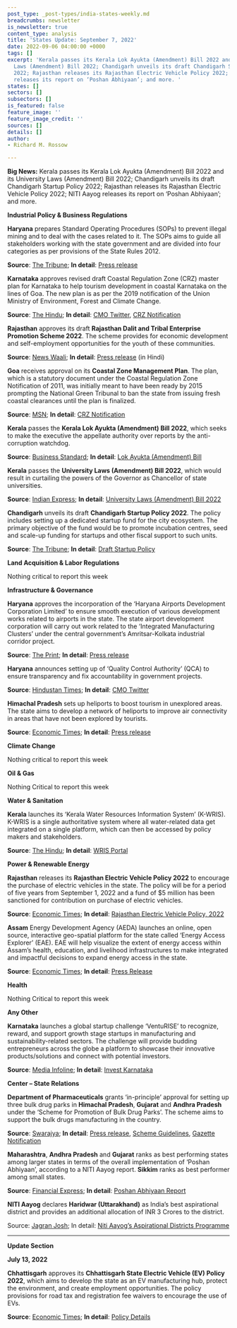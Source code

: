 ```yaml
---
post_type: _post-types/india-states-weekly.md
breadcrumbs: newsletter
is_newsletter: true
content_type: analysis
title: 'States Update: September 7, 2022'
date: 2022-09-06 04:00:00 +0000
tags: []
excerpt: 'Kerala passes its Kerala Lok Ayukta (Amendment) Bill 2022 and its University
  Laws (Amendment) Bill 2022; Chandigarh unveils its draft Chandigarh Startup Policy
  2022; Rajasthan releases its Rajasthan Electric Vehicle Policy 2022; NITI Aayog
  releases its report on ‘Poshan Abhiyaan’; and more. '
states: []
sectors: []
subsectors: []
is_featured: false
feature_image: ''
feature_image_credit: ''
sources: []
details: []
author:
- Richard M. Rossow

---
```

**Big News:** Kerala passes its Kerala Lok Ayukta (Amendment) Bill 2022 and its University Laws (Amendment) Bill 2022; Chandigarh unveils its draft Chandigarh Startup Policy 2022; Rajasthan releases its Rajasthan Electric Vehicle Policy 2022; NITI Aayog releases its report on ‘Poshan Abhiyaan’; and more.

**Industrial Policy & Business Regulations**

**Haryana** prepares Standard Operating Procedures (SOPs) to prevent illegal mining and to deal with the cases related to it. The SOPs aims to guide all stakeholders working with the state government and are divided into four categories as per provisions of the State Rules 2012.

**Source**: [The Tribune](https://www.tribuneindia.com/news/haryana/sops-prepared-to-prevent-illegal-mining-427380); **In detail**: [Press release](https://acrobat.adobe.com/id/urn:aaid:sc:VA6C2:22c1ba90-3559-44e3-b4d2-a332fd14b0d0)

**Karnataka** approves revised draft Coastal Regulation Zone (CRZ) master plan for Karnataka to help tourism development in coastal Karnataka on the lines of Goa. The new plan is as per the 2019 notification of the Union Ministry of Environment, Forest and Climate Change.

**Source**: [The Hindu](https://www.thehindu.com/news/cities/Mangalore/government-keen-on-strengthening-maritime-sector-narendra-modi/article65841354.ece); **In detail**: [CMO Twitter](https://twitter.com/CMofKarnataka/status/1565661201656606720), [CRZ Notification](https://www.mczma.gov.in/sites/default/files/CRZ%20Notification%202019.pdf)

**Rajasthan** approves its draft **Rajasthan Dalit and Tribal Enterprise Promotion Scheme 2022**. The scheme provides for economic development and self-employment opportunities for the youth of these communities.

**Source**: [News Waali](https://newswaali.com/the-chief-minister-took-a-key-decision-dr-bhimrao-ambedkar-approves-draft-of-rajasthan-dalit-and-tribal-enterprise-promotion-scheme-news-waali/); **In detail**: [Press release](https://cmo.rajasthan.gov.in/pressreleasedetail/5730) (in Hindi)

**Goa** receives approval on its **Coastal Zone Management Plan**. The plan, which is a statutory document under the Coastal Regulation Zone Notification of 2011, was initially meant to have been ready by 2015 prompting the National Green Tribunal to ban the state from issuing fresh coastal clearances until the plan is finalized.

**Source**: [MSN](https://www.msn.com/en-in/news/other/goa-s-coastal-management-plan-gets-nod/ar-AA11pgPH?ocid=EMMX); **In detail**: [CRZ Notification](https://czma.goa.gov.in/ViewDoc.aspx)

**Kerala** passes the **Kerala Lok Ayukta (Amendment) Bill 2022**, which seeks to make the executive the appellate authority over reports by the anti-corruption watchdog.

**Source**: [Business Standard](https://www.business-standard.com/article/current-affairs/kerala-assembly-passes-lok-ayukta-bill-despite-stiff-opposition-by-udf-122083001327_1.html); **In detail**: [Lok Ayukta (Amendment) Bill](http://www.niyamasabha.org/codes/15kla/bills/LOK%20AYUKTA%20Bill%20as%20rep%20sub-23.8.22.pdf)

**Kerala** passes the **University Laws (Amendment) Bill 2022**, which would result in curtailing the powers of the Governor as Chancellor of state universities.

**Source**: [Indian Express](https://indianexpress.com/article/cities/thiruvananthapuram/kerala-assembly-passes-contentious-bill-8124840/); **In detail**: [University Laws (Amendment) Bill 2022](http://www.niyamasabha.org/codes/15kla/bills/Bills%20as%20rep%20sub%20com%20university%20laws%202022.pdf)

**Chandigarh** unveils its draft **Chandigarh Startup Policy 2022**. The policy includes setting up a dedicated startup fund for the city ecosystem. The primary objective of the fund would be to promote incubation centres, seed and scale-up funding for startups and other fiscal support to such units.

**Source**: [The Tribune](https://www.tribuneindia.com/news/chandigarh/draft-startup-policy-unveiled-in-chandigarh-428345); **In detail**: [Draft Startup Policy](https://chandigarh.gov.in/sites/default/files/jan2022/ind22-strtupolicy2022-3108.pdf)

**Land Acquisition & Labor Regulations**

Nothing critical to report this week

**Infrastructure & Governance**

**Haryana** approves the incorporation of the ‘Haryana Airports Development Corporation Limited’ to ensure smooth execution of various development works related to airports in the state. The state airport development corporation will carry out work related to the ‘Integrated Manufacturing Clusters’ under the central government’s Amritsar-Kolkata industrial corridor project.

**Source**: [The Print](https://theprint.in/india/state-cabinet-approves-incorporation-of-haryana-airports-development-corporation/1110430/); **In detail**: [Press release](https://acrobat.adobe.com/id/urn:aaid:sc:VA6C2:5a3f903f-2fbc-40ae-9c07-958d54a19267)

**Haryana** announces setting up of ‘Quality Control Authority’ (QCA) to ensure transparency and fix accountability in government projects.

**Source**: [Hindustan Times](https://www.hindustantimes.com/cities/chandigarh-news/haryana-cm-khattar-announces-body-to-ensure-transparency-in-government-projects-101662320121012.html); **In detail**: [CMO Twitter](https://twitter.com/cmohry/status/1566674960369610752)

**Himachal Pradesh** sets up heliports to boost tourism in unexplored areas. The state aims to develop a network of heliports to improve air connectivity in areas that have not been explored by tourists.

**Source**: [Economic Times](https://hospitality.economictimes.indiatimes.com/news/travel/heliports-being-set-up-in-himachal-to-increase-tourism-in-unexplored-areas-himachal-pradesh-cm/93898398); **In detail**: [Press release](http://himachalpr.gov.in/OnePressRelease.aspx?Language=1&ID=26388)

**Climate Change**

Nothing critical to report this week

**Oil & Gas**

Nothing Critical to report this week

**Water & Sanitation**

**Kerala** launches its ‘Kerala Water Resources Information System’ (K-WRIS). K-WRIS is a single authoritative system where all water-related data get integrated on a single platform, which can then be accessed by policy makers and stakeholders.

**Source**: [The Hindu](https://www.thehindu.com/news/national/kerala/kerala-water-resources-information-system-launched/article65834092.ece); **In detail**: [WRIS Portal](https://wris.kerala.gov.in/)

**Power & Renewable Energy**

**Rajasthan** releases its **Rajasthan Electric Vehicle Policy 2022** to encourage the purchase of electric vehicles in the state. The policy will be for a period of five years from September 1, 2022 and a fund of $5 million has been sanctioned for contribution on purchase of electric vehicles.

**Source**: [Economic Times](https://energy.economictimes.indiatimes.com/news/power/rajasthan-govt-comes-up-with-e-vehicle-policy-sanctions-rs-40-cr-for-e-vehicle-purchase-grant/93924019); **In detail**: [Rajasthan Electric Vehicle Policy, 2022](https://transport.rajasthan.gov.in/content/dam/transport/transport-dept/pdf/Pollution/REVP_2022.pdf)

**Assam** Energy Development Agency (AEDA) launches an online, open source, interactive geo-spatial platform for the state called ‘Energy Access Explorer’ (EAE). EAE will help visualize the extent of energy access within Assam’s health, education, and livelihood infrastructures to make integrated and impactful decisions to expand energy access in the state.

**Source**: [Economic Times](https://energy.economictimes.indiatimes.com/news/power/assam-wri-india-aeda-launch-online-open-source-interactive-geo-spatial-platform/93915762); **In detail**: [Press Release](https://wri-india.org/sites/default/files/33_Final%20PR_EAE%20Launch_Assam_with%20logos_English.pdf)

**Health**

Nothing Critical to report this week

**Any Other**

**Karnataka** launches a global startup challenge ‘VentuRISE’ to recognize, reward, and support growth stage startups in manufacturing and sustainability-related sectors. The challenge will provide budding entrepreneurs across the globe a platform to showcase their innovative products/solutions and connect with potential investors.

**Source**: [Media Infoline](https://www.mediainfoline.com/article/karnataka-launches-venturise); **In detail**: [Invest Karnataka](https://investkarnataka.co.in/gim2022/venturise)

**Center – State Relations**

**Department of Pharmaceuticals** grants ‘in-principle’ approval for setting up three bulk drug parks in **Himachal Pradesh**, **Gujarat** and **Andhra Pradesh** under the ‘Scheme for Promotion of Bulk Drug Parks’. The scheme aims to support the bulk drugs manufacturing in the country.

**Source**: [Swarajya](https://swarajyamag.com/business/make-in-india-gujarat-himachal-and-andhra-pradesh-get-centres-in-principle-nod-for-setting-up-bulk-drug-parks); **In detail**: [Press release](https://pib.gov.in/PressReleasePage.aspx?PRID=1856080), [Scheme Guidelines](https://pharmaceuticals.gov.in/sites/default/files/Guidelines%20of%20the%20Scheme%20Promotion%20of%20Bulk%20Drug%20Parks_1.pdf), [Gazette Notification](https://pharmaceuticals.gov.in/sites/default/files/Gazettee%20notification%20of%20bulk%20drug%20schemes_0_2.pdf)

**Maharashtra**, **Andhra Pradesh** and **Gujarat** ranks as best performing states among larger states in terms of the overall implementation of ‘Poshan Abhiyaan’, according to a NITI Aayog report. **Sikkim** ranks as best performer among small states.

**Source**: [Financial Express](https://www.financialexpress.com/economy/maharashtra-andhra-pradesh-gujarat-top-states-in-implementing-poshan-abhiyaan-scheme-niti-aayog-report/2653711/); **In detail**: [Poshan Abhiyaan Report](https://www.niti.gov.in/sites/default/files/2022-09/Poshan-Abhiyaan-Monitoring.pdf)

**NITI Aayog** declares **Haridwar (Uttarakhand)** as India’s best aspirational district and provides an additional allocation of INR 3 Crores to the district.

Source: [Jagran Josh](https://www.jagranjosh.com/current-affairs/haridwar-declared-as-indias-best-aspirational-district-under-nitiaayogs-aspirational-districts-programme-1661511237-1); In detail: [Niti Aayog’s Aspirational Districts Programme](https://www.niti.gov.in/aspirational-districts-programme)

***

**Update Section**

**July 13, 2022**

**Chhattisgarh** approves its **Chhattisgarh State Electric Vehicle (EV) Policy 2022**, which aims to develop the state as an EV manufacturing hub, protect the environment, and create employment opportunities. The policy provisions for road tax and registration fee waivers to encourage the use of EVs.

**Source**: [Economic Times](https://energy.economictimes.indiatimes.com/news/power/chhattisgarh-govt-approves-electric-vehicle-policy-aims-to-develop-state-as-manufacturing-hub/92736433); **In detail**: [Policy Details](https://acrobat.adobe.com/id/urn:aaid:sc:VA6C2:e45344a4-af03-4134-8f1d-a1676be8648b)
